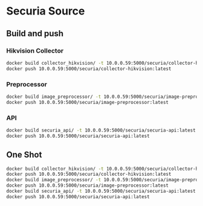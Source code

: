 # Securia Source

## Build and push

### Hikvision Collector

```bash
docker build collector_hikvision/ -t 10.0.0.59:5000/securia/collector-hikvision:latest
docker push 10.0.0.59:5000/securia/collector-hikvision:latest
```

### Preprocessor

```bash
docker build image_preprocessor/ -t 10.0.0.59:5000/securia/image-preprocessor:latest
docker push 10.0.0.59:5000/securia/image-preprocessor:latest
```

### API

```bash
docker build securia_api/ -t 10.0.0.59:5000/securia/securia-api:latest
docker push 10.0.0.59:5000/securia/securia-api:latest
```

## One Shot

```bash
docker build collector_hikvision/ -t 10.0.0.59:5000/securia/collector-hikvision:latest
docker push 10.0.0.59:5000/securia/collector-hikvision:latest
docker build image_preprocessor/ -t 10.0.0.59:5000/securia/image-preprocessor:latest
docker push 10.0.0.59:5000/securia/image-preprocessor:latest
docker build securia_api/ -t 10.0.0.59:5000/securia/securia-api:latest
docker push 10.0.0.59:5000/securia/securia-api:latest
```
